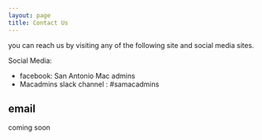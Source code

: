 ```yaml
---
layout: page
title: Contact Us
---
```


you can reach us by visiting any of the following site and social media sites.

Social Media:
- facebook: San Antonio Mac admins 
- Macadmins slack channel : #samacadmins

## email  
coming soon
